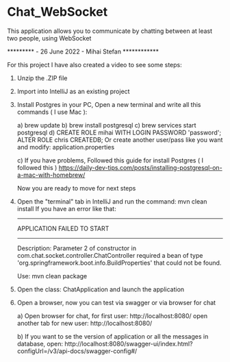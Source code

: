 # Chat_WebSocket
This application allows you to communicate by chatting between at least two people, using WebSocket




********* -  26 June 2022 -  Mihai Stefan ************

For this project I have also created a video to see some steps:



1) Unzip the .ZIP file

2) Import into IntelliJ as an existing project

3) Install Postgres in your PC, Open a new terminal and write all this commands ( I use Mac ):

   a) brew update
   b) brew install postgresql
   c) brew services start postgresql
   d) CREATE ROLE mihai WITH LOGIN PASSWORD 'password';
      ALTER ROLE chris CREATEDB;
      Or create another user/pass like you want and modify: application.properties

   c) If you have problems, Followed this guide for install Postgres  ( I followed this )
       https://daily-dev-tips.com/posts/installing-postgresql-on-a-mac-with-homebrew/

    Now you are ready to move for next steps


3) Open the "terminal" tab in IntelliJ and run the command:
     mvn clean install
     If you have an error like that:

      ***************************
      APPLICATION FAILED TO START
      ***************************
      Description:
      Parameter 2 of constructor in com.chat.socket.controller.ChatController required a bean of type 
      'org.springframework.boot.info.BuildProperties' that could not be found.

      Use:
      mvn clean package
      

5) Open the class: ChatApplication and launch the application

6) Open a browser, now you can test via swagger or via browser for chat

    a) Open browser for chat, for first user: http://localhost:8080/
       open another tab for new user: http://localhost:8080/

    b) If you want to se the version of application or all the messages in database, open:
      http://localhost:8080/swagger-ui/index.html?configUrl=/v3/api-docs/swagger-config#/



